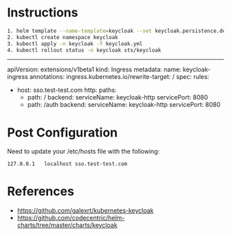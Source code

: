 Instructions
============
```bash
1. helm template --name-template=keycloak --set keycloak.persistence.deployPostgres=false --set keycloak.username=admin --set keycloak.password=keycloak --set keycloak.persistence.dbVendor=postgres --set keycloak.persistence.dbName=keycloak --set keycloak.persistence.dbHost=keycloak-postgresql --set keycloak.persistence.dbPort=5432 --set keycloak.persistence.dbUser=keycloak --set keycloak.persistence.dbPassword=keycloak codecentric/keycloak > keycloak.yml
2. kubectl create namespace keycloak
3. kubectl apply -n keycloak -f keycloak.yml
4. kubectl rollout status -n keycloak sts/keycloak
```
---
apiVersion: extensions/v1beta1
kind: Ingress
metadata:
  name: keycloak-ingress
  annotations:
    ingress.kubernetes.io/rewrite-target: /
spec:
  rules:
  - host: sso.test-test.com
    http:
      paths:
      - path: /
        backend:
          serviceName: keycloak-http
          servicePort: 8080
      - path: /auth
        backend:
          serviceName: keycloak-http
          servicePort: 8080

Post Configuration
==================
Need to update your /etc/hosts file with the following:
```bash
127.0.0.1   localhost sso.test-test.com
```

References
==========
* https://github.com/galexrt/kubernetes-keycloak
* https://github.com/codecentric/helm-charts/tree/master/charts/keycloak
